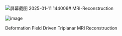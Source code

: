 ![屏幕截图 2025-01-11 144006](https://github.com/user-attachments/assets/d8f8f9f1-47f1-4b28-8b71-72a9c5dae5c0)# MRI-Reconstruction

![image](https://github.com/user-attachments/assets/f45b955c-bf92-4c63-8539-b9a7406bb94b)

Deformation Field Driven Triplanar MRI Reconstruction

